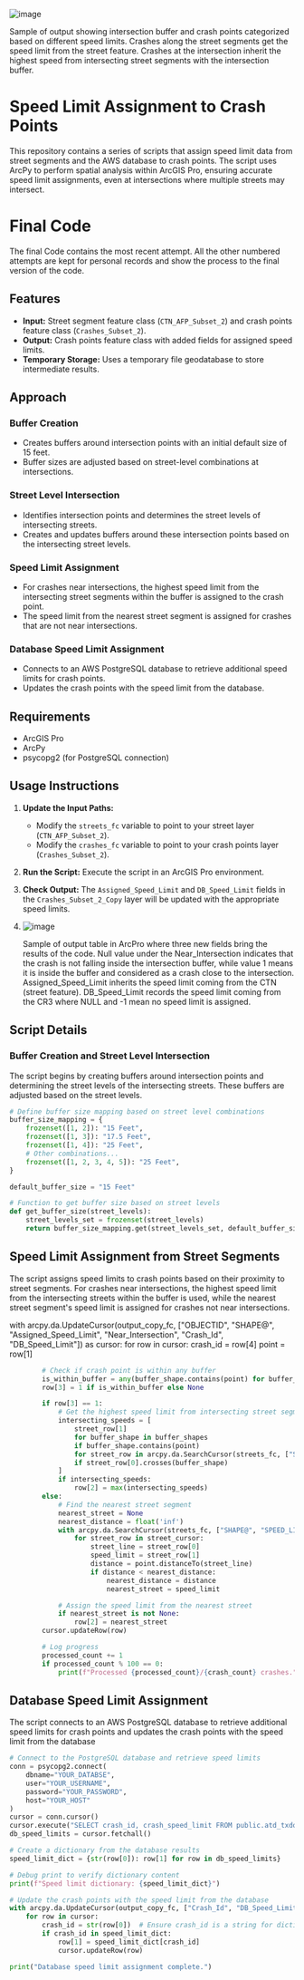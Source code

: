 ![image](https://github.com/user-attachments/assets/649b15e0-660b-44cd-ab12-a359ca112830)


Sample of output showing intersection buffer and crash points categorized based on different speed limits. Crashes along the street segments get the speed limit from the street feature. Crashes at the intersection inherit the highest speed from intersecting street segments with the intersection buffer.

# Speed Limit Assignment to Crash Points

This repository contains a series of scripts that assign speed limit data from street segments and the AWS database to crash points. The script uses ArcPy to perform spatial analysis within ArcGIS Pro, ensuring accurate speed limit assignments, even at intersections where multiple streets may intersect.

# Final Code

The final Code contains the most recent attempt. All the other numbered attempts are kept for personal records and show the process to the final version of the code.

## Features

- **Input:** Street segment feature class (`CTN_AFP_Subset_2`) and crash points feature class (`Crashes_Subset_2`).
- **Output:** Crash points feature class with added fields for assigned speed limits.
- **Temporary Storage:** Uses a temporary file geodatabase to store intermediate results.

## Approach

### Buffer Creation

- Creates buffers around intersection points with an initial default size of 15 feet.
- Buffer sizes are adjusted based on street-level combinations at intersections.

### Street Level Intersection

- Identifies intersection points and determines the street levels of intersecting streets.
- Creates and updates buffers around these intersection points based on the intersecting street levels.

### Speed Limit Assignment

- For crashes near intersections, the highest speed limit from the intersecting street segments within the buffer is assigned to the crash point.
- The speed limit from the nearest street segment is assigned for crashes that are not near intersections.

### Database Speed Limit Assignment

- Connects to an AWS PostgreSQL database to retrieve additional speed limits for crash points.
- Updates the crash points with the speed limit from the database.

## Requirements

- ArcGIS Pro
- ArcPy
- psycopg2 (for PostgreSQL connection)

## Usage Instructions

1. **Update the Input Paths:**
   - Modify the `streets_fc` variable to point to your street layer (`CTN_AFP_Subset_2`).
   - Modify the `crashes_fc` variable to point to your crash points layer (`Crashes_Subset_2`).

2. **Run the Script:** Execute the script in an ArcGIS Pro environment.

3. **Check Output:** The `Assigned_Speed_Limit` and `DB_Speed_Limit` fields in the `Crashes_Subset_2_Copy` layer will be updated with the appropriate speed limits.

4. ![image](https://github.com/user-attachments/assets/9bb0f39f-9646-4b6d-8de1-d1ff2ff0a46c)

    Sample of output table in ArcPro where three new fields bring the results of the code. Null value under the Near_Intersection indicates that the crash is not falling inside the intersection buffer, while value 1 means it is inside the buffer and considered as a crash close to the intersection. Assigned_Speed_Limit inherits the speed limit coming from the CTN (street feature). DB_Speed_Limit records the speed limit coming from the CR3 where NULL and -1 mean no speed limit is assigned.


## Script Details

### Buffer Creation and Street Level Intersection

The script begins by creating buffers around intersection points and determining the street levels of the intersecting streets. These buffers are adjusted based on the street levels.

```python
# Define buffer size mapping based on street level combinations
buffer_size_mapping = {
    frozenset([1, 2]): "15 Feet",
    frozenset([1, 3]): "17.5 Feet",
    frozenset([1, 4]): "25 Feet",
    # Other combinations...
    frozenset([1, 2, 3, 4, 5]): "25 Feet",
}

default_buffer_size = "15 Feet"

# Function to get buffer size based on street levels
def get_buffer_size(street_levels):
    street_levels_set = frozenset(street_levels)
    return buffer_size_mapping.get(street_levels_set, default_buffer_size)
```
## Speed Limit Assignment from Street Segments
The script assigns speed limits to crash points based on their proximity to street segments. For crashes near intersections, the highest speed limit from the intersecting streets within the buffer is used, while the nearest street segment's speed limit is assigned for crashes not near intersections.

with arcpy.da.UpdateCursor(output_copy_fc, ["OBJECTID", "SHAPE@", "Assigned_Speed_Limit", "Near_Intersection", "Crash_Id", "DB_Speed_Limit"]) as cursor:
    for row in cursor:
        crash_id = row[4]
        point = row[1]
```python
        # Check if crash point is within any buffer
        is_within_buffer = any(buffer_shape.contains(point) for buffer_shape in buffer_shapes)
        row[3] = 1 if is_within_buffer else None

        if row[3] == 1:
            # Get the highest speed limit from intersecting street segments within the buffer
            intersecting_speeds = [
                street_row[1]
                for buffer_shape in buffer_shapes
                if buffer_shape.contains(point)
                for street_row in arcpy.da.SearchCursor(streets_fc, ["SHAPE@", "SPEED_LIMIT"])
                if street_row[0].crosses(buffer_shape)
            ]
            if intersecting_speeds:
                row[2] = max(intersecting_speeds)
        else:
            # Find the nearest street segment
            nearest_street = None
            nearest_distance = float('inf')
            with arcpy.da.SearchCursor(streets_fc, ["SHAPE@", "SPEED_LIMIT"]) as street_cursor:
                for street_row in street_cursor:
                    street_line = street_row[0]
                    speed_limit = street_row[1]
                    distance = point.distanceTo(street_line)
                    if distance < nearest_distance:
                        nearest_distance = distance
                        nearest_street = speed_limit

            # Assign the speed limit from the nearest street
            if nearest_street is not None:
                row[2] = nearest_street
        cursor.updateRow(row)

        # Log progress
        processed_count += 1
        if processed_count % 100 == 0:
            print(f"Processed {processed_count}/{crash_count} crashes.")

```

## Database Speed Limit Assignment
The script connects to an AWS PostgreSQL database to retrieve additional speed limits for crash points and updates the crash points with the speed limit from the database

``` python
# Connect to the PostgreSQL database and retrieve speed limits
conn = psycopg2.connect(
    dbname="YOUR_DATABSE",
    user="YOUR_USERNAME",
    password="YOUR_PASSWORD",
    host="YOUR_HOST"
)
cursor = conn.cursor()
cursor.execute("SELECT crash_id, crash_speed_limit FROM public.atd_txdot_crashes")
db_speed_limits = cursor.fetchall()

# Create a dictionary from the database results
speed_limit_dict = {str(row[0]): row[1] for row in db_speed_limits}

# Debug print to verify dictionary content
print(f"Speed limit dictionary: {speed_limit_dict}")

# Update the crash points with the speed limit from the database
with arcpy.da.UpdateCursor(output_copy_fc, ["Crash_Id", "DB_Speed_Limit"]) as cursor:
    for row in cursor:
        crash_id = str(row[0])  # Ensure crash_id is a string for dictionary lookup
        if crash_id in speed_limit_dict:
            row[1] = speed_limit_dict[crash_id]
            cursor.updateRow(row)

print("Database speed limit assignment complete.")
```
